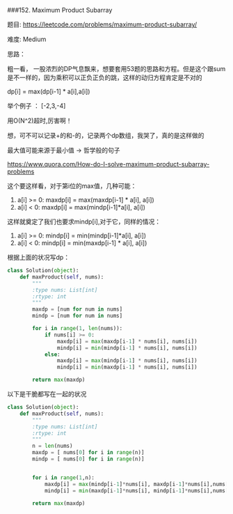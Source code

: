 ###152. Maximum Product Subarray



题目:
<https://leetcode.com/problems/maximum-product-subarray/>


难度:
Medium

思路：

粗一看， 一股浓烈的DP气息飘来，想要套用53题的思路和方程。但是这个跟sum是不一样的，因为乘积可以正负正负的跳，这样的动归方程肯定是不对的

dp[i] = max(dp[i-1] * a[i],a[i])

举个例子 ： [-2,3,-4]


用O(N^2)超时,厉害啊！

想，可不可以记录+的和-的，记录两个dp数组，我哭了，真的是这样做的

最大值可能来源于最小值 -> 哲学般的句子



<https://www.quora.com/How-do-I-solve-maximum-product-subarray-problems>

这个要这样看，对于第i位的max值，几种可能：



1. a[i] >= 0: maxdp[i] = max(maxdp[i-1] * a[i], a[i])
2. a[i] < 0: maxdp[i] = max(mindp[i-1]*a[i], a[i])

这样就奠定了我们也要求mindp[i],对于它，同样的情况：



1. a[i] >= 0: mindp[i] = min(mindp[i-1]*a[i], a[i])
2. a[i] < 0: mindp[i] = min(maxdp[i-1] * a[i], a[i])



根据上面的状况写dp：

```python
class Solution(object):
    def maxProduct(self, nums):
        """
        :type nums: List[int]
        :rtype: int
        """
        maxdp = [num for num in nums]
        mindp = [num for num in nums]

        for i in range(1, len(nums)):
            if nums[i] >= 0:
                maxdp[i] = max(maxdp[i-1] * nums[i], nums[i])
                mindp[i] = min(mindp[i-1] * nums[i], nums[i])
            else:
                maxdp[i] = max(mindp[i-1] * nums[i], nums[i])
                mindp[i] = min(maxdp[i-1] * nums[i], nums[i])

        return max(maxdp)


```



以下是干脆都写在一起的状况



```python
class Solution(object):
    def maxProduct(self, nums):
        """
        :type nums: List[int]
        :rtype: int
        """
        n = len(nums)
        maxdp = [ nums[0] for i in range(n)]
        mindp = [ nums[0] for i in range(n)]


        for i in range(1,n):
        	maxdp[i] = max(mindp[i-1]*nums[i], maxdp[i-1]*nums[i],nums[i])
        	mindp[i] = min(maxdp[i-1]*nums[i], mindp[i-1]*nums[i],nums[i])

        return max(maxdp)
```
